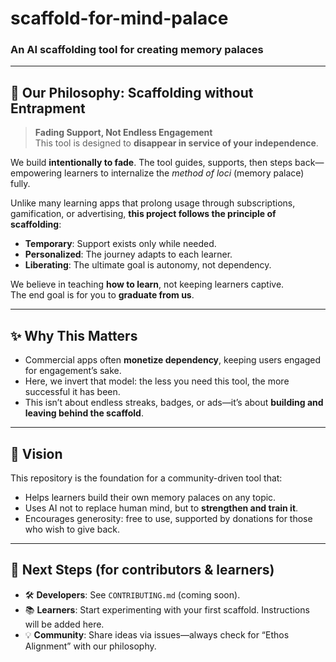# scaffold-for-mind-palace  
### An AI scaffolding tool for creating memory palaces  

---

## 🌱 Our Philosophy: Scaffolding without Entrapment  

> **Fading Support, Not Endless Engagement**  
> This tool is designed to **disappear in service of your independence**.

We build **intentionally to fade**. The tool guides, supports, then steps back—empowering learners to internalize the *method of loci* (memory palace) fully.  

Unlike many learning apps that prolong usage through subscriptions, gamification, or advertising, **this project follows the principle of scaffolding**:  
- **Temporary**: Support exists only while needed.  
- **Personalized**: The journey adapts to each learner.  
- **Liberating**: The ultimate goal is autonomy, not dependency.  

We believe in teaching **how to learn**, not keeping learners captive.  
The end goal is for you to **graduate from us**.  

---

## ✨ Why This Matters  

- Commercial apps often **monetize dependency**, keeping users engaged for engagement’s sake.  
- Here, we invert that model: the less you need this tool, the more successful it has been.  
- This isn’t about endless streaks, badges, or ads—it’s about **building and leaving behind the scaffold**.  

---

## 🚀 Vision  

This repository is the foundation for a community-driven tool that:  
- Helps learners build their own memory palaces on any topic.  
- Uses AI not to replace human mind, but to **strengthen and train it**.  
- Encourages generosity: free to use, supported by donations for those who wish to give back.  

---

## 🔮 Next Steps (for contributors & learners)  
- 🛠️ **Developers**: See `CONTRIBUTING.md` (coming soon).  
- 📚 **Learners**: Start experimenting with your first scaffold. Instructions will be added here.  
- 💡 **Community**: Share ideas via issues—always check for “Ethos Alignment” with our philosophy.  
